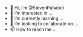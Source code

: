- 👋 Hi, I’m @StevenPahabol
- 👀 I’m interested in ...
- 🌱 I’m currently learning ...
- 💞️ I’m looking to collaborate on ...
- 📫 How to reach me ...

<!---
StevenPahabol/StevenPahabol is a ✨ special ✨ repository because its `README.md` (this file) appears on your GitHub profile.
You can click the Preview link to take a look at your changes.
--->

